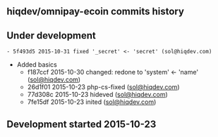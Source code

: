hiqdev/omnipay-ecoin commits history
------------------------------------

## Under development

    - 5f493d5 2015-10-31 fixed '_secret' <- 'secret' (sol@hiqdev.com)
- Added basics
    - f187ccf 2015-10-30 changed: redone to 'system' <- 'name' (sol@hiqdev.com)
    - 26d1f01 2015-10-23 php-cs-fixed (sol@hiqdev.com)
    - 77d308c 2015-10-23 hideved (sol@hiqdev.com)
    - 7fe15df 2015-10-23 inited (sol@hiqdev.com)

## Development started 2015-10-23

